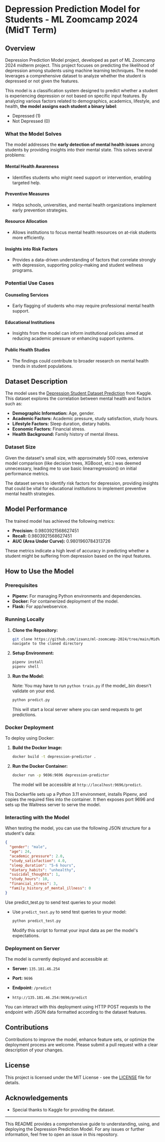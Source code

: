 # Depression Prediction Model for Students - ML Zoomcamp 2024 (MidT Term)

## Overview

Depression Prediction Model project, developed as part of ML Zoomcamp 2024 midterm project. This project focuses on predicting the likelihood of depression among students using machine learning techniques. The model leverages a comprehensive dataset to analyze whether the student is depressed or not given the features.

This model is a classification system designed to predict whether a student is experiencing depression or not based on specific input features. By analyzing various factors related to demographics, academics, lifestyle, and health, **the model assigns each student a binary label**:

- Depressed (1)
- Not Depressed (0)

### What the Model Solves  
The model addresses the **early detection of mental health issues** among students by providing insights into their mental state. This solves several problems:  

#### **Mental Health Awareness**  
- Identifies students who might need support or intervention, enabling targeted help.  

#### **Preventive Measures**  
- Helps schools, universities, and mental health organizations implement early prevention strategies.  

#### **Resource Allocation**  
- Allows institutions to focus mental health resources on at-risk students more efficiently.  

#### **Insights into Risk Factors**  
- Provides a data-driven understanding of factors that correlate strongly with depression, supporting policy-making and student wellness programs.  

### Potential Use Cases  

#### **Counseling Services**  
- Early flagging of students who may require professional mental health support.  

#### **Educational Institutions**  
- Insights from the model can inform institutional policies aimed at reducing academic pressure or enhancing support systems.  

#### **Public Health Studies**  
- The findings could contribute to broader research on mental health trends in student populations.  



## Dataset Description

The model uses the [Depression Student Dataset Prediction](https://www.kaggle.com/code/sameerk2004/depression-student-dataset-prediction) from Kaggle. This dataset explores the correlation between mental health and factors such as:

- **Demographic Information:** Age, gender.
- **Academic Factors:** Academic pressure, study satisfaction, study hours.
- **Lifestyle Factors:** Sleep duration, dietary habits.
- **Economic Factors:** Financial stress.
- **Health Background:** Family history of mental illness.

### Dataset Size
Given the dataset's small size, with approximately 500 rows, extensive model comparison (like decision trees, XGBoost, etc.) was deemed unnecessary, leading me to use basic linearregression() on initial performance metrics.


The dataset serves to identify risk factors for depression, providing insights that could be vital for educational institutions to implement preventive mental health strategies.

## Model Performance

The trained model has achieved the following metrics:

- **Precision:** 0.9803921568627451
- **Recall:** 0.9803921568627451
- **AUC (Area Under Curve):** 0.9801960784313726

These metrics indicate a high level of accuracy in predicting whether a student might be suffering from depression based on the input features.

## How to Use the Model

### Prerequisites

- **Pipenv:** For managing Python environments and dependencies.
- **Docker:** For containerized deployment of the model.
- **Flask:** For app/webservice.

### Running Locally

1. **Clone the Repository:**
   ```bash
   git clone https://github.com/izaanz/ml-zoomcamp-2024/tree/main/Mid%20Term
   navigate to the cloned directory
   ```

2. **Setup Environment:**
   ```bash
   pipenv install
   pipenv shell
   ```

3. **Run the Model:**
   
   Note: You may have to run `python train.py` if the model_.bin doesn't validate on your end.
   
   ```bash
   python predict.py
   ```
   This will start a local server where you can send requests to get predictions.

### Docker Deployment

To deploy using Docker:

1. **Build the Docker Image:**
   ```bash
   docker build -t depression-predictor .
   ```

2. **Run the Docker Container:**
   ```bash
   docker run -p 9696:9696 depression-predictor
   ```

   The model will be accessible at `http://localhost:9696/predict`.

This Dockerfile sets up a Python 3.11 environment, installs Pipenv, and copies the required files into the container. It then exposes port 9696 and sets up the Waitress server to serve the model.

### Interacting with the Model

When testing the model, you can use the following JSON structure for a student's data:


```json
{
  "gender": "male",
  "age": 24,
  "academic_pressure": 2.0,
  "study_satisfaction": 4.0,
  "sleep_duration": "5-6 hours",
  "dietary_habits": "unhealthy",
  "suicidal_thoughts": 1,
  "study_hours": 10,
  "financial_stress": 3,
  "family_history_of_mental_illness": 0
}
```
Use predict_test.py to send test queries to your model:

- Use `predict_test.py` to send test queries to your model:
  ```bash
  python predict_test.py
  ```

  Modify this script to format your input data as per the model's expectations.

### Deployment on Server

The model is currently deployed and accessible at:

- **Server:** `135.181.46.254`
- **Port:** `9696`
- **Endpoint:** `/predict`

- `http://135.181.46.254:9696/predict`

You can interact with this deployment using HTTP POST requests to the endpoint with JSON data formatted according to the dataset features.

## Contributions

Contributions to improve the model, enhance feature sets, or optimize the deployment process are welcome. Please submit a pull request with a clear description of your changes.

## License

This project is licensed under the MIT License - see the [LICENSE](LICENSE) file for details.

## Acknowledgements

- Special thanks to Kaggle for providing the dataset.

---

This README provides a comprehensive guide to understanding, using, and deploying the Depression Prediction Model. For any issues or further information, feel free to open an issue in this repository.
